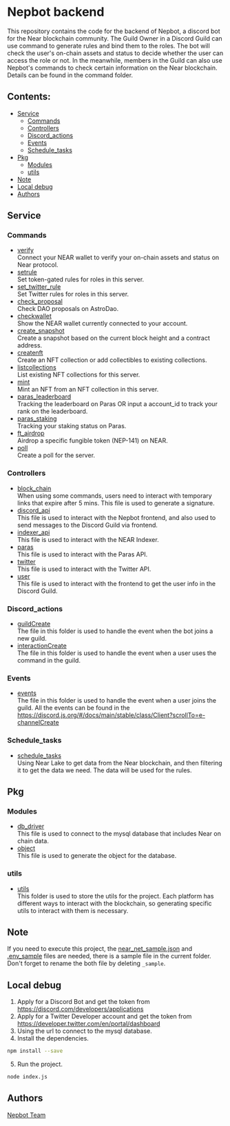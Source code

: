 # Nepbot backend

This repository contains the code for the backend of Nepbot, a discord bot for the Near blockchain community. The Guild Owner in a Discord Guild can use command to generate rules and bind them to the roles. The bot will check the user's on-chain assets and status to decide whether the user can access the role or not. In the meanwhile, members in the Guild can also use Nepbot's commands to check certain information on the Near blockchain. Details can be found in the command folder.

## Contents:
* [Service](#service)
  * [Commands](#commands)
  * [Controllers](#controllers)
  * [Discord_actions](#discord_actions)
  * [Events](#events)
  * [Schedule_tasks](#schedule_tasks)
* [Pkg](#pkg)
  * [Modules](#modules)
  * [utils](#utils)
* [Note](#note)
* [Local debug](#local-debug)
* [Authors](#authors)

## Service
### Commands
* [verify](./service/commands/verify.js)  
  Connect your NEAR wallet to verify your on-chain assets and status on Near protocol.
* [setrule](./service/commands/setrule.js)  
  Set token-gated rules for roles in this server.
* [set_twitter_rule](./service/commands/set_twitter_rule.js)  
  Set Twitter rules for roles in this server.
* [check_proposal](./service/commands/check_proposal.js)  
  Check DAO proposals on AstroDao.
* [checkwallet](./service/commands/checkwallet.js)  
  Show the NEAR wallet currently connected to your account.
* [create_snapshot](./service/commands/create_snapshot.js)  
  Create a snapshot based on the current block height and a contract address.
* [createnft](./service/commands/createnft.js)  
  Create an NFT collection or add collectibles to existing collections.
* [listcollections](./service/commands/listcollections.js)  
  List existing NFT collections for this server.
* [mint](./service/commands/mint.js)  
  Mint an NFT from an NFT collection in this server.
* [paras_leaderboard](./service/commands/paras_leaderboard.js)  
  Tracking the leaderboard on Paras OR input a account_id to track your rank on the leaderboard.
* [paras_staking](./service/commands/paras_reward.js)  
  Tracking your staking status on Paras.
* [ft_airdrop](./service/commands/ft_airdrop.js)  
  Airdrop a specific fungible token (NEP-141) on NEAR.
* [poll](./service/commands/poll.js)  
  Create a poll for the server.

### Controllers
* [block_chain](./service/controllers/block_chain.js)  
  When using some commands, users need to interact with temporary links that expire after 5 mins. This file is used to generate a signature.
* [discord_api](./service/controllers/discord_api.js)  
  This file is used to interact with the Nepbot frontend, and also used to send messages to the Discord Guild via frontend.
* [indexer_api](./service/controllers/indexer_api.js)  
  This file is used to interact with the NEAR Indexer.
* [paras](./service/controllers/paras.js)  
  This file is used to interact with the Paras API.
* [twitter](./service/controllers/twitter.js)  
  This file is used to interact with the Twitter API.
* [user](./service/controllers/user.js)  
  This file is used to interact with the frontend to get the user info in the Discord Guild.

### Discord_actions
* [guildCreate](./service/discord_actions/guildCreate.js)  
  The file in this folder is used to handle the event when the bot joins a new guild.
* [interactionCreate](./service/discord_actions/interactionCreate.js)  
  The file in this folder is used to handle the event when a user uses the command in the guild.

### Events
* [events](./service/events)  
  The file in this folder is used to handle the event when a user joins the guild.
  All the events can be found in the https://discord.js.org/#/docs/main/stable/class/Client?scrollTo=e-channelCreate

### Schedule_tasks
* [schedule_tasks](./service/schedule_tasks)  
  Using Near Lake to get data from the Near blockchain, and then filtering it to get the data we need. The data will be used for the rules.

## Pkg
### Modules
* [db_driver](./pkg/modules/db_driver)  
  This file is used to connect to the mysql database that includes Near on chain data.
* [object](./pkg/modules/object)  
  This file is used to generate the object for the database.

### utils
* [utils](./pkg/utils)  
  This folder is used to store the utils for the project.
  Each platform has different ways to interact with the blockchain, so generating specific utils to interact with them is necessary.

## Note
If you need to execute this project, the [near_net_sample.json](./conf/near_net_sample.json) and [.env_sample](./.env_sample) files are needed, there is a sample file in the current folder. Don't forget to rename the both file by deleting `_sample`.

## Local debug
1. Apply for a Discord Bot and get the token from https://discord.com/developers/applications
2. Apply for a Twitter Developer account and get the token from https://developer.twitter.com/en/portal/dashboard
3. Using the url to connect to the mysql database.
4. Install the dependencies.
  ```bash
  npm install --save
  ```
5. Run the project.
 ```bash
 node index.js
 ```

## Authors
[Nepbot Team](https://github.com/NepBot)